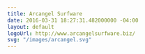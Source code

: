 ```yaml
---
title: Arcangel Surfware
date: 2016-03-31 18:27:31.482000000 -04:00
layout: default
logoUrl: http://www.arcangelsurfware.biz/
svg: "/images/arcangel.svg"
---
```


